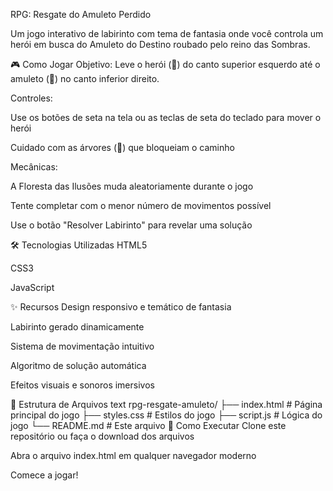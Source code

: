 RPG: Resgate do Amuleto Perdido


Um jogo interativo de labirinto com tema de fantasia onde você controla um herói em busca do Amuleto do Destino roubado pelo reino das Sombras.

🎮 Como Jogar
Objetivo: Leve o herói (🦸) do canto superior esquerdo até o amuleto (🌟) no canto inferior direito.

Controles:

Use os botões de seta na tela ou as teclas de seta do teclado para mover o herói

Cuidado com as árvores (🌲) que bloqueiam o caminho

Mecânicas:

A Floresta das Ilusões muda aleatoriamente durante o jogo

Tente completar com o menor número de movimentos possível

Use o botão "Resolver Labirinto" para revelar uma solução

🛠️ Tecnologias Utilizadas
HTML5

CSS3

JavaScript

✨ Recursos
Design responsivo e temático de fantasia

Labirinto gerado dinamicamente

Sistema de movimentação intuitivo

Algoritmo de solução automática

Efeitos visuais e sonoros imersivos

📂 Estrutura de Arquivos
text
rpg-resgate-amuleto/
├── index.html        # Página principal do jogo
├── styles.css       # Estilos do jogo
├── script.js        # Lógica do jogo
└── README.md        # Este arquivo
🚀 Como Executar
Clone este repositório ou faça o download dos arquivos

Abra o arquivo index.html em qualquer navegador moderno

Comece a jogar!
